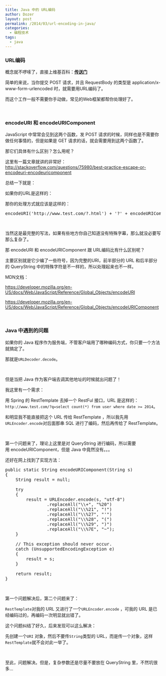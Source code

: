 ```yaml
---
title: Java 中的 URL编码
author: Dozer
layout: post
permalink: /2014/03/url-encoding-in-java/
categories:
  - 编程技术
tags:
  - java
---
```


### <span id="URL">URL编码</span>

概念就不啰嗦了，直接上维基百科：<a href="http://zh.wikipedia.org/wiki/%E7%99%BE%E5%88%86%E5%8F%B7%E7%BC%96%E7%A0%81" target="_blank"><strong>传送门</strong></a>

简单的来说，当你提交 POST 请求，并且 RequestBody 的类型是 application/x-www-form-urlencoded 时，就需要用URL编码了。

而这个工作一般不需要你手动做，常见的Web框架都帮你处理好了。

<!--more-->

&nbsp;

### <span id="encodeURI_encodeURIComponent">encodeURI 和 encodeURIComponent</span>

JavaScript 中常常会见到这两个函数，发 POST 请求的时候，同样也是不需要你做任何事情的，但是如果是 GET 请求的话，就会需要用到这两个函数了。

那它们具体有什么区别？怎么用呢？

这里有一篇文章就讲的非常好：<a href="http://stackoverflow.com/questions/75980/best-practice-escape-or-encodeuri-encodeuricomponent" target="_blank">http://stackoverflow.com/questions/75980/best-practice-escape-or-encodeuri-encodeuricomponent</a>

总结一下就是：

如果你的URL是这样的：

那你的处理方式就应该是这样的：

<pre class="lang:js decode:true crayon-selected">encodeURI('http://www.test.com/?.html') + '?' + encodeURIComponent('q') + '=' + encodeURIComponent('select count(*) from user where date&gt;='2014')</pre>

&nbsp;

当然这是最完整的写法，如果有些地方你自己知道没有特殊字幕，那么就没必要写那么复杂了。

那 encodeURI 和 encodeURIComponent 跟 URL编码比有什么区别呢？

主要区别就是它少编了一些符号，因为完整的URI，前半部分的 URL 和后半部分的 QueryString 中的特殊字符是不一样的，所以处理起来也不一样。

MDN文档：

<a href="https://developer.mozilla.org/en-US/docs/Web/JavaScript/Reference/Global_Objects/encodeURI" target="_blank">https://developer.mozilla.org/en-US/docs/Web/JavaScript/Reference/Global_Objects/encodeURI</a>

<a href="https://developer.mozilla.org/en-US/docs/Web/JavaScript/Reference/Global_Objects/encodeURIComponent" target="_blank">https://developer.mozilla.org/en-US/docs/Web/JavaScript/Reference/Global_Objects/encodeURIComponent</a>

&nbsp;

### <span id="Java">Java 中遇到的问题</span>

如果你的 Java 程序作为服务端，不管客户端用了哪种编码方式，你只要一个方法就搞定了。

那就是`URLDecoder.decode`。

&nbsp;

但是当把 Java 作为客户端去调其他地址的时候就出问题了！

我这里有一个需求：

用 Spring 的 RestTemplate 去掉一个 RestFul 接口，URL 是这样的：`http://www.test.com/?q=select count(*) from user where date >= 2014`。

和明显我不能直接把这个 URL 传给 RestTemplate ，所以我先用`URLEncoder.encode`对后面那串 SQL 进行了编码，然后再传给了 RestTemplate。

&nbsp;

第一个问题来了，理论上这里是对 QueryString 进行编码，所以需要用 encodeURIComponent，但是 Java 中竟然没有。。。

还好在网上找到了实现方法：

<pre class="lang:java decode:true">public static String encodeURIComponent(String s)
{
    String result = null;

    try
    {
        result = URLEncoder.encode(s, "utf-8")
                .replaceAll("\\+", "%20")
                .replaceAll("\\%21", "!")
                .replaceAll("\\%27", "'")
                .replaceAll("\\%28", "(")
                .replaceAll("\\%29", ")")
                .replaceAll("\\%7E", "~");
    }

    // This exception should never occur.
    catch (UnsupportedEncodingException e)
    {
        result = s;
    }

    return result;
}</pre>

&nbsp;

第一个问题解决后，第二个问题来了：

`RestTemplate`对我的 URL 又进行了一个`URLEncoder.encode` ，可我的 URL 是已经编码过的，再编码一次明显就出错了。

这个问题纠结了好久，后来发现可以这么解决：

先创建一个`URI` 对象，然后不要传`String`类型的 URL，而是传一个对象，这样`RestTemplate`就不会对此一举了。

&nbsp;

至此，问题解决。但是，复杂参数还是尽量不要放在 QueryString 里，不然坑很多…

&nbsp;
